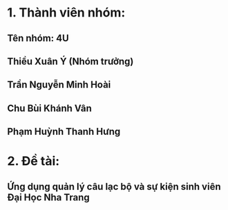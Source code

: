 # 1. Thành viên nhóm: 
## Tên nhóm: 4U
## Thiều Xuân Ý (Nhóm trưởng)
## Trần Nguyễn Minh Hoài
## Chu Bùi Khánh Vân
## Phạm Huỳnh Thanh Hưng
# 2. Đề tài: 
## Ứng dụng quản lý câu lạc bộ và sự kiện sinh viên Đại Học Nha Trang
